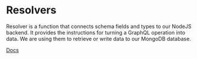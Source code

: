 # Resolvers

Resolver is a function that connects schema fields and types to our NodeJS backend. It provides the instructions for turning a GraphQL operation into data. We are using them to retrieve or write data to our MongoDB database.

[Docs](https://www.apollographql.com/docs/graphql-tools/resolvers/)
